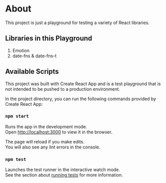 # About

This project is just a playground for testing a variety of React libraries.

## Libraries in this Playground
1. Emotion
2. date-fns & date-fns-t

## Available Scripts

This project was built with Create React App and is a test playground that is not intended to be pushed to a production environment.

In the project directory, you can run the following commands provided by Create React App:

### `npm start`

Runs the app in the development mode.\
Open [http://localhost:3000](http://localhost:3000) to view it in the browser.

The page will reload if you make edits.\
You will also see any lint errors in the console.

### `npm test`

Launches the test runner in the interactive watch mode.\
See the section about [running tests](https://facebook.github.io/create-react-app/docs/running-tests) for more information.
